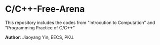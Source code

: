 # C/C++-Free-Arena
This repository includes the codes from "Introcution to Computation" and "Programming Practice of C/C++"

__Author__: Jiaoyang Yin, EECS, PKU.
